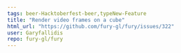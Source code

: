 ```yaml
---
tags: beer-Hacktoberfest-beer,typeNew-Feature
title: "Render video frames on a cube"
html_url: "https://github.com/fury-gl/fury/issues/322"
user: Garyfallidis
repo: fury-gl/fury
---
```


